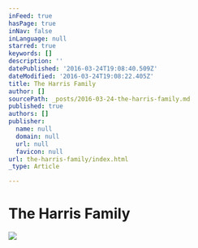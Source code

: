 ```yaml
---
inFeed: true
hasPage: true
inNav: false
inLanguage: null
starred: true
keywords: []
description: ''
datePublished: '2016-03-24T19:08:40.509Z'
dateModified: '2016-03-24T19:08:22.405Z'
title: The Harris Family
author: []
sourcePath: _posts/2016-03-24-the-harris-family.md
published: true
authors: []
publisher:
  name: null
  domain: null
  url: null
  favicon: null
url: the-harris-family/index.html
_type: Article

---
```

# The Harris Family
![](https://the-grid-user-content.s3-us-west-2.amazonaws.com/fa5c9b55-cdab-4725-967a-ed53272c9e65.jpg)